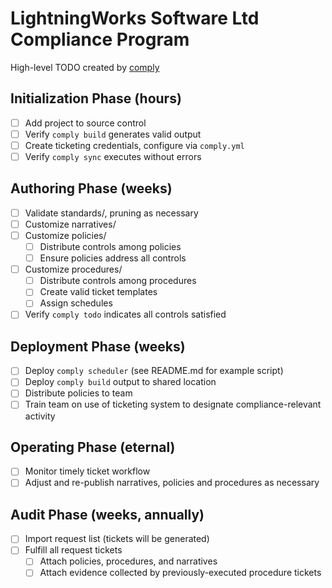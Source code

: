 # LightningWorks Software Ltd Compliance Program

High-level TODO created by [comply](https://github.com/strongdm/comply)

## Initialization Phase (hours)
- [ ] Add project to source control
- [ ] Verify `comply build` generates valid output
- [ ] Create ticketing credentials, configure via `comply.yml`
- [ ] Verify `comply sync` executes without errors

## Authoring Phase (weeks)
- [ ] Validate standards/, pruning as necessary
- [ ] Customize narratives/
- [ ] Customize policies/
    - [ ] Distribute controls among policies
    - [ ] Ensure policies address all controls
- [ ] Customize procedures/
    - [ ] Distribute controls among procedures
    - [ ] Create valid ticket templates
    - [ ] Assign schedules
- [ ] Verify `comply todo` indicates all controls satisfied

## Deployment Phase (weeks)
- [ ] Deploy `comply scheduler` (see README.md for example script)
- [ ] Deploy `comply build` output to shared location
- [ ] Distribute policies to team
- [ ] Train team on use of ticketing system to designate compliance-relevant activity

## Operating Phase (eternal)
- [ ] Monitor timely ticket workflow
- [ ] Adjust and re-publish narratives, policies and procedures as necessary

## Audit Phase (weeks, annually)
- [ ] Import request list (tickets will be generated)
- [ ] Fulfill all request tickets
    - [ ] Attach policies, procedures, and narratives
    - [ ] Attach evidence collected by previously-executed procedure tickets
